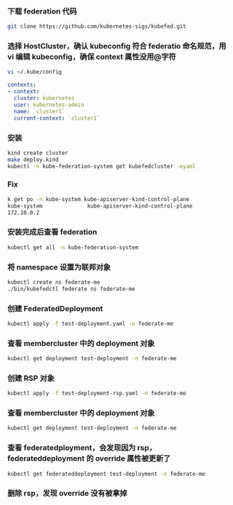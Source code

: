 ### 下载 federation 代码

```sh
git clone https://github.com/kubernetes-sigs/kubefed.git
```

### 选择 HostCluster，确认 kubeconfig 符合 federatio 命名规范，用 vi 编辑 kubeconfig，确保 context 属性没用@字符

```sh
vi ~/.kube/config
```

```yaml
contexts:
- context:
  cluster: kubernetes
  user: kubernetes-admin
  name: `cluster1`
  current-context: `cluster1`
```

### 安装

```sh
kind create cluster
make deploy.kind
kubectl -n kube-federation-system get kubefedcluster -oyaml
```

### Fix

```sh
k get po -n kube-system kube-apiserver-kind-control-plane
kube-system              kube-apiserver-kind-control-plane             1/1     Running   0          24m     172.18.0.2    kind-control-plane   <none>           <none>
172.18.0.2
```

### 安装完成后查看 federation

```sh
kubectl get all -n kube-federation-system
```

### 将 namespace 设置为联邦对象

```sh
kubectl create ns federate-me
./bin/kubefedctl federate ns federate-me
```

### 创建 FederatedDeployment

```sh
kubectl apply -f test-deployment.yaml -n federate-me
```

### 查看 membercluster 中的 deployment 对象

```sh
kubectl get deployment test-deployment -n federate-me
```

### 创建 RSP 对象

```sh
kubectl apply -f test-deployment-rsp.yaml -n federate-me
```

### 查看 membercluster 中的 deployment 对象

```sh
kubectl get deployment test-deployment -n federate-me
```

### 查看 federatedployment，会发现因为 rsp，federateddeployment 的 override 属性被更新了

```sh
kubectl get federateddeployment test-deployment -n federate-me
```

### 删除 rsp，发现 override 没有被拿掉
